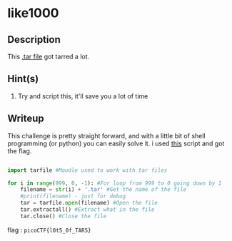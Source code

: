 # like1000

## Description
This [.tar file](https://jupiter.challenges.picoctf.org/static/52084b5ad360b25f9af83933114324e0/1000.tar) got tarred a lot.


## Hint(s)

1. Try and script this, it'll save you a lot of time

## Writeup 
This challenge is pretty straight forward, and with a little bit of shell programming (or python) you can easily solve it.
i used [this](https://zomry1.github.io/like1000/) script and got the flag.
```py

import tarfile #Moudle used to work with tar files

for i in range(999, 0, -1): #For loop from 999 to 0 going down by 1
	filename = str(i) + '.tar' #Get the name of the file
	#print(filename) - just for debug
	tar = tarfile.open(filename) #Open the file
	tar.extractall() #Extract what in the file
	tar.close() #Close the file


```

flag : `picoCTF{l0t5_0f_TAR5}`  